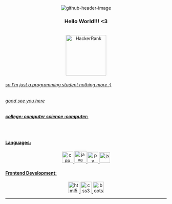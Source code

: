 <div align="center">

![github-header-image](https://github.com/FelixClone/FelixClone/assets/85363903/d9d58134-f86f-4a8d-9d52-28ffc93ad434)
  
</div>

<div align="center">
  
  <h3>
    Hello World!!! <3
  </h3>
  
</div>
  <br>
  
 <div align="center">
  <a href="https://www.hackerrank.com/FelixClone">
    <img src="https://img.shields.io/badge/-Hackerrank-2EC866?style=for-the-badge&logo=HackerRank&logoColor=white" alt="HackerRank" width="126" />
 </div>


###### so I'm just a programming student nothing more :)
###### good see you here 
<h5> college: computer science :computer: <h5>

 <br>
 
<h4>Languages: </h4>
<div align="center">
  <!--Yeah C was commented-->
  <!--<img src="https://cdn.jsdelivr.net/gh/devicons/devicon/icons/c/c-plain.svg" alt="C" width="35"> -->
  <img src="https://cdn.jsdelivr.net/gh/devicons/devicon/icons/cplusplus/cplusplus-plain.svg" alt="cpp" width="35">
  <img src="https://cdn.jsdelivr.net/gh/devicons/devicon/icons/java/java-plain.svg" alt="java" width="37">
  <img src="https://cdn.jsdelivr.net/gh/devicons/devicon/icons/python/python-plain.svg" alt="py" width="34">
  <img src="https://cdn.jsdelivr.net/gh/devicons/devicon/icons/javascript/javascript-original.svg" alt="js" width="33">
  

</div>
<h4>Frontend Development:</h4>
<div align="center">
  <img src="https://cdn.jsdelivr.net/gh/devicons/devicon/icons/html5/html5-plain-wordmark.svg" alt="html5" width="35">
  <img src="https://cdn.jsdelivr.net/gh/devicons/devicon/icons/css3/css3-plain-wordmark.svg" alt="css3" width="35">
  <img src="https://cdn.jsdelivr.net/gh/devicons/devicon/icons/bootstrap/bootstrap-plain.svg" alt="bootstrap" width="35">
          
</div>
  
---
<!--
<div align="center">
  <a href="https://github.com/FelixClone">
  <img height="150em" src="https://github-readme-stats.vercel.app/api?username=FelixClone&show_icons=true&theme=merko&include_all_commits=true&count_private=true">
    
  <img height="150em" src="https://github-readme-stats.vercel.app/api/top-langs/?username=FelixClone&layout=compact&langs_count=7&theme=merko">
 -->   

<!--
**FelixClone/FelixClone** is a ✨ _special_ ✨ repository because its `README.md` (this file) appears on your GitHub profile.

Here are some ideas to get you started:

- 🔭 I’m currently working on ...
- 🌱 I’m currently learning ...
- 👯 I’m looking to collaborate on ...
- 🤔 I’m looking for help with ...
- 💬 Ask me about ...
- 📫 How to reach me: ...
- 😄 Pronouns: ...
- ⚡ Fun fact: ...
-->
